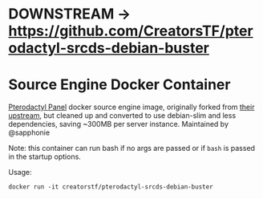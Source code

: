 # DOWNSTREAM -> https://github.com/CreatorsTF/pterodactyl-srcds-debian-buster

# Source Engine Docker Container
[Pterodactyl Panel](https://pterodactyl.io/) docker source engine image, originally forked from [their upstream](https://github.com/parkervcp/images/tree/ubuntu/source), but cleaned up and converted to use debian-slim and less dependencies, saving ~300MB per server instance. Maintained by @sapphonie

Note: this container can run bash if no args are passed or if `bash` is passed in the startup options.

Usage:

`docker run -it creatorstf/pterodactyl-srcds-debian-buster`
